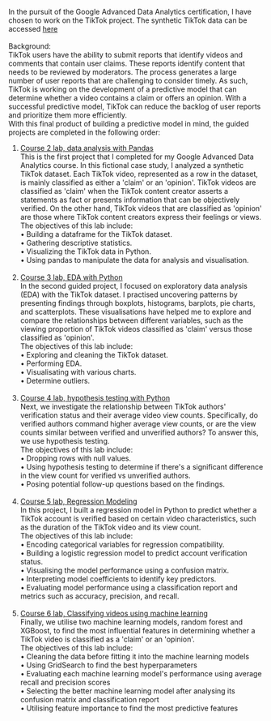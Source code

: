 In the pursuit of the Google Advanced Data Analytics certification, I have chosen to work on the TikTok project. The synthetic TikTok data can be accessed [here](https://docs.google.com/spreadsheets/d/1BTVomLOrzNRGtF4QGTwf86eVm5gOpwpE4Ai_F1NAHbo/template/preview?resourcekey=0-OGt7Jh_Vj5AcZaxwYvegpA)<br><br>
Background:<br> 
TikTok users have the ability to submit reports that identify videos and comments that contain user claims. These reports identify content that needs to be reviewed by moderators. The process generates a large number of user reports that are challenging to consider timely. As such, TikTok is working on the development of a predictive model that can determine whether a video contains a claim or offers an opinion. With a successful predictive model, TikTok can reduce the backlog of user reports and prioritize them more efficiently. <br>With this final product of building a predictive model in mind, the guided projects are completed in the following order:
1) [Course 2 lab, data analysis with Pandas](https://github.com/ZhengLonggg/Google-Advanced-Data-Analytics-Projects/blob/main/Course%202%20lab%2C%20data%20analysis%20with%20Pandas.ipynb) <br>
This is the first project that I completed for my Google Advanced Data Analytics course.  In this fictional case study, I analyzed a synthetic TikTok dataset. Each TikTok video, represented as a row in the dataset, is mainly classified as either a 'claim' or an 'opinion'. TikTok videos are classified as 'claim' when the TikTok content creator asserts a statements as fact or presents information that can be objectively verified. On the other hand, TikTok videos that are classified as 'opinion' are those where TikTok content creators express their feelings or views.  
The objectives of this lab include: <br>
• Building a dataframe for the TikTok dataset.<br>
• Gathering descriptive statistics.<br>
• Visualizing the TikTok data in Python.<br>
• Using pandas to manipulate the data for analysis and visualisation.<br><br>
2) [Course 3 lab, EDA with Python](https://github.com/ZhengLonggg/Google-Advanced-Data-Analytics-Projects/blob/main/Course%203%20lab%2C%20EDA.ipynb) <br>
In the second guided project, I focused on exploratory data analysis (EDA) with the TikTok dataset. I practised uncovering patterns by presenting findings through boxplots, histograms, barplots, pie charts, and scatterplots. These visualisations have helped me to explore and compare the relationships between different variables, such as the viewing proportion of TikTok videos classified as 'claim' versus those classified as 'opinion'. <br>
The objectives of this lab include: <br>
• Exploring and cleaning the TikTok dataset.<br>
• Performing EDA. <br>
• Visualisating with various charts. <br>
• Determine outliers. <br><br>
3) [Course 4 lab, hypothesis testing with Python](https://github.com/ZhengLonggg/Google-Advanced-Data-Analytics-Projects/blob/main/Course%204%20lab%2C%20Hypothesis%20Testing.ipynb)  <br>
Next, we investigate the relationship between TikTok authors' verification status and their average video view counts. Specifically, do verified authors command higher average view counts, or are the view counts similar between verified and unverified authors? To answer this, we use hypothesis testing. <br>
The objectives of this lab include: <br>
• Dropping rows with null values. <br>
• Using hypothesis testing to determine if there's a significant difference in the view count for verified vs unverified authors. <br>
• Posing potential follow-up questions based on the findings. <br><br>
4) [Course 5 lab, Regression Modeling](https://github.com/ZhengLonggg/Google-Advanced-Data-Analytics-Projects/blob/main/Course%205%20lab%2C%20Regression%20Modeling.ipynb)  <br>
In this project, I built a regression model in Python to predict whether a TikTok account is verified based on certain video characteristics, such as the duration of the TikTok video and its view count. <br>
The objectives of this lab include: <br>
• Encoding categorical variables for regression compatibility. <br>
• Building a logistic regression model to predict account verification status. <br>
• Visualising the model performance using a confusion matrix. <br>
• Interpreting model coefficients to identify key predictors. <br>
• Evaluating model performance using a classification report and metrics such as accuracy, precision, and recall. <br><br>
5) [Course 6 lab, Classifying videos using machine learning](https://github.com/ZhengLonggg/Google-Advanced-Data-Analytics-Projects/blob/main/Course%206%20lab%2C%20Classifying%20videos%20using%20machine%20learning.ipynb)  <br>
Finally, we utilise two machine learning models, random forest and XGBoost, to find the most influential features in determining whether a TikTok video is classified as a 'claim' or an 'opinion'. <br>
The objectives of this lab include: <br>
• Cleaning the data before fitting it into the machine learning models <br>
• Using GridSearch to find the best hyperparameters <br>
• Evaluating each machine learning model's performance using average recall and precision scores <br>
• Selecting the better machine learning model after analysing its confusion matrix and classification report <br>
• Utilising feature importance to find the most predictive features <br>

